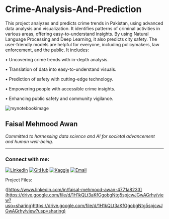 # Crime-Analysis-And-Prediction

This project analyzes and predicts crime trends in Pakistan, using advanced data analysis and visualization. It identifies patterns of criminal activities in various areas, offering easy-to-understand insights. By using Natural Language Processing and Deep Learning, it also predicts city safety. The user-friendly models are helpful for everyone, including policymakers, law enforcement, and the public. 
It includes:

•	Uncovering crime trends with in-depth analysis.

•	Translation of data into easy-to-understand visuals.

•	Prediction of safety with cutting-edge technology. 

•	Empowering people with accessible crime insights.

•	Enhancing public safety and community vigilance.





![mynotebookimage](https://github.com/FaisalAwa/ML--SVM/assets/96324075/71e4f7eb-a790-497b-8014-383ad7a546ba)

## Faisal Mehmood Awan
*Committed to harnessing data science and AI for societal advancement and human well-being.*

---

### Connect with me:
[![LinkedIn](https://img.shields.io/badge/LinkedIn-blue.svg?style=flat-square&logo=linkedin&logoColor=white&link=Your_LinkedIn_Profile_Link)](https://www.linkedin.com/in/faisal-mehmood-awan-4771a8233/) <!-- Replace Your_LinkedIn_Profile_Link with your LinkedIn profile link -->
[![GitHub](https://img.shields.io/badge/GitHub-black.svg?style=flat-square&logo=github&logoColor=white&link=Your_GitHub_Profile_Link)](https://github.com/FaisalAwa) <!-- Replace Your_GitHub_Profile_Link with your GitHub profile link -->
[![Kaggle](https://img.shields.io/badge/Kaggle-20BEFF.svg?style=flat-square&logo=kaggle&logoColor=white&link=Your_Kaggle_Notebook_Link)](https://www.kaggle.com/malikfaisalawan) <!-- Replace Your_Kaggle_Notebook_Link with your Kaggle notebook link -->
[![Email](https://img.shields.io/badge/Email-D14836?style=flat-square&logo=gmail&logoColor=white&link=mailto:Your_Email)](mailto:Faisal914awan@gmail.com) <!-- Replace Your_Email with your email address -->


Project Files:

([https://www.linkedin.com/in/faisal-mehmood-awan-4771a8233](https://drive.google.com/file/d/1H1kQLt3aKfGgobgNtg5spjcwJGwAGrhy/view?usp=sharing)https://drive.google.com/file/d/1H1kQLt3aKfGgobgNtg5spjcwJGwAGrhy/view?usp=sharing)

